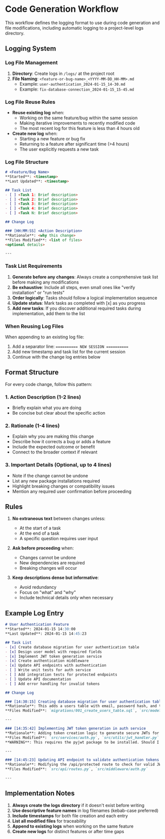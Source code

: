 # Code Generation Workflow

This workflow defines the logging format to use during code generation and file modifications, including automatic logging to a project-level logs directory.

## Logging System

### Log File Management
1. **Directory**: Create logs in `/logs/` at the project root
2. **File Naming**: `<feature-or-bug-name>_<YYYY-MM-DD_HH-MM>.md`
   - Example: `user-authentication_2024-01-15_14-30.md`
   - Example: `fix-database-connection_2024-01-15_15-45.md`

### Log File Reuse Rules
- **Reuse existing log** when:
  - Working on the same feature/bug within the same session
  - Making iterative improvements to recently modified code
  - The most recent log for this feature is less than 4 hours old
- **Create new log** when:
  - Starting a new feature or bug fix
  - Returning to a feature after significant time (>4 hours)
  - The user explicitly requests a new task

### Log File Structure
```markdown
# <Feature/Bug Name>
**Started**: <timestamp>
**Last Updated**: <timestamp>

## Task List
- [ ] <Task 1: Brief description>
- [ ] <Task 2: Brief description>
- [ ] <Task 3: Brief description>
- [ ] <Task 4: Brief description>
- [ ] <Task N: Brief description>

## Change Log

### [HH:MM:SS] <Action Description>
**Rationale**: <why this change>
**Files Modified**: <list of files>
<optional details>

---
```

### Task List Requirements
1. **Generate before any changes**: Always create a comprehensive task list before making any modifications
2. **Be exhaustive**: Include all steps, even small ones like "verify installation" or "run tests"
3. **Order logically**: Tasks should follow a logical implementation sequence
4. **Update status**: Mark tasks as completed with [x] as you progress
5. **Add new tasks**: If you discover additional required tasks during implementation, add them to the list

### When Reusing Log Files
When appending to an existing log file:
1. Add a separator line: `========== NEW SESSION ==========`
2. Add new timestamp and task list for the current session
3. Continue with the change log entries below

## Format Structure

For every code change, follow this pattern:

### 1. Action Description (1-2 lines)
- Briefly explain what you are doing
- Be concise but clear about the specific action

### 2. Rationale (1-4 lines)
- Explain why you are making this change
- Describe how it corrects a bug or adds a feature
- Include the expected outcome or benefit
- Connect to the broader context if relevant

### 3. Important Details (Optional, up to 4 lines)
- Note if the change cannot be undone
- List any new package installations required
- Highlight breaking changes or compatibility issues
- Mention any required user confirmation before proceeding

## Rules

1. **No extraneous text** between changes unless:
   - At the start of a task
   - At the end of a task
   - A specific question requires user input

2. **Ask before proceeding** when:
   - Changes cannot be undone
   - New dependencies are required
   - Breaking changes will occur

3. **Keep descriptions dense but informative**:
   - Avoid redundancy
   - Focus on "what" and "why"
   - Include technical details only when necessary

## Example Log Entry

```markdown
# User Authentication Feature
**Started**: 2024-01-15 14:30:00
**Last Updated**: 2024-01-15 14:45:23

## Task List
- [x] Create database migration for user authentication table
- [x] Design user model with required fields
- [x] Implement JWT token generation service
- [x] Create authentication middleware
- [x] Update API endpoints with authentication
- [ ] Write unit tests for auth service
- [ ] Add integration tests for protected endpoints
- [ ] Update API documentation
- [ ] Add error handling for invalid tokens

## Change Log

### [14:30:15] Creating database migration for user authentication table
**Rationale**: This adds a users table with email, password hash, and timestamp fields to support the new authentication feature. The migration will enable user registration and login functionality required by the auth system.
**Files Modified**: `migrations/001_create_users_table.sql`, `src/models/user.py`

---

### [14:35:42] Implementing JWT token generation in auth service
**Rationale**: Adding token creation logic to generate secure JWTs for authenticated users, fixing the security vulnerability where sessions were not properly managed. This uses the existing cryptography library and follows OWASP best practices.
**Files Modified**: `src/services/auth.py`, `src/utils/jwt_handler.py`
**WARNING**: This requires the pyjwt package to be installed. Should I proceed with adding it to requirements?

---

### [14:45:23] Updating API endpoint to validate authentication tokens
**Rationale**: Modifying the /api/protected route to check for valid JWT tokens in request headers. This completes the authentication flow by ensuring only authenticated users can access protected resources.
**Files Modified**: `src/api/routes.py`, `src/middleware/auth.py`

---
```

## Implementation Notes

1. **Always create the logs directory** if it doesn't exist before writing
2. **Use descriptive feature names** in log filenames (kebab-case preferred)
3. **Include timestamps** for both file creation and each entry
4. **List all modified files** for traceability
5. **Append to existing logs** when working on the same feature
6. **Create new logs** for distinct features or after time gaps